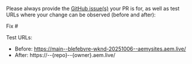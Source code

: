 Please always provide the [GitHub issue(s)](../issues) your PR is for, as well as test URLs where your change can be observed (before and after):

Fix #<gh-issue-id>

Test URLs:
- Before: https://main--blefebvre-wknd-20251006--aemysites.aem.live/
- After: https://<branch>--{repo}--{owner}.aem.live/
